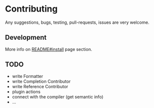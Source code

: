 # Contributing

Any suggestions, bugs, testing, pull-requests, issues are very welcome.

## Development

More info on [README#install](./README.md#install) page section.

## TODO

- write Formatter
- write Completion Contributor
- write Reference Contributor
- plugin actions
- connect with the compiler (get semantic info)
- ...
